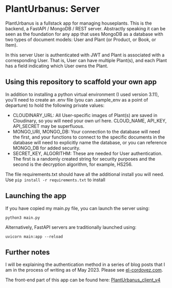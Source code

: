 # PlantUrbanus: Server

PlantUrbanus is a fullstack app for managing houseplants. This is the backend, a FastAPI / MongoDB / REST server. Abstractly speaking it can be seen as the foundation for any app that uses MongoDB as a database with two types of document models: User and Plant (or Product, or Book, or Item).

In this server User is authenticated with JWT and Plant is associated with a corresponding User. That is, User can have multiple Plant(s), and each Plant has a field indicating which User owns the Plant.

## Using this repository to scaffold your own app

In addition to installing a python virtual environment (I used version 3.11), you'll need to create an .env file (you can .sample_env as a point of departure) to hold the following private values:

- CLOUDINARY_URL: All User-specific images of Plant(s) are saved in Cloudinary, so you will need your own url here. CLOUD_NAME, API_KEY, API_SECRET may be superfluous.
- MONGO_URI, MONGO_DB: Your connection to the database will need the first, and your functions to connect to the specific documents in the database will need to explicitly name the database, or you can reference MONGO_DB for added security.
- SECRET_KEY, ALGORITHM: These are needed for User authentication. The first is a randomly created string for security purposes and the second is the decryption algorithm, for example, HS256.

The file requirements.txt should have all the additional install you will need. Use `pip install -r requirements.txt` to install

## Launching the app

If you have copied my main.py file, you can launch the server using:

```terminal
python3 main.py
```

Alternatively, FastAPI servers are traditionally launched using:

```terminal
uvicorn main:app --reload
```

## Further notes

I will be explaining the authentication method in a series of blog posts that I am in the process of writing as of May 2023. Please see [el-cordovez.com](https://www.el-cordovez.com).

The front-end part of this app can be found here: [PlantUrbanus_client_v4](https://github.com/cordovez/PlantUrbanus_client_v4)
